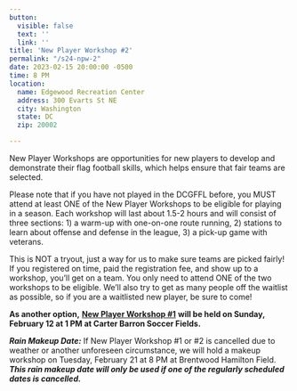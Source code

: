 ```yaml
---
button:
  visible: false
  text: ''
  link: ''
title: 'New Player Workshop #2'
permalink: "/s24-npw-2"
date: 2023-02-15 20:00:00 -0500
time: 8 PM
location:
  name: Edgewood Recreation Center
  address: 300 Evarts St NE
  city: Washington
  state: DC
  zip: 20002

---
```

New Player Workshops are opportunities for new players to develop and demonstrate their flag football skills, which helps ensure that fair teams are selected.

Please note that if you have not played in the DCGFFL before, you MUST attend at least ONE of the New Player Workshops to be eligible for playing in a season. Each workshop will last about 1.5-2 hours and will consist of three sections: 1) a warm-up with one-on-one route running, 2) stations to learn about offense and defense in the league, 3) a pick-up game with veterans.

This is NOT a tryout, just a way for us to make sure teams are picked fairly! If you registered on time, paid the registration fee, and show up to a workshop, you’ll get on a team. You only need to attend ONE of the two workshops to be eligible. We’ll also try to get as many people off the waitlist as possible, so if you are a waitlisted new player, be sure to come!

**As another option,** [**New Player Workshop #1**](/s24-npw-1 "/s24-npw-1") **will be held on Sunday, February 12 at 1 PM at Carter Barron Soccer Fields.**

**_Rain Makeup Date:_** If New Player Workshop #1 or #2 is cancelled due to weather or another unforeseen circumstance, we will hold a makeup workshop on Tuesday, February 21 at 8 PM at Brentwood Hamilton Field. **_This rain makeup date will only be used if one of the regularly scheduled dates is cancelled._**